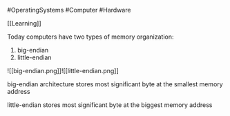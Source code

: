 #OperatingSystems #Computer #Hardware

[[Learning]]

Today computers have two types of memory organization:
1) big-endian
2) little-endian

![[big-endian.png]]![[little-endian.png]]

big-endian architecture stores most significant byte at the smallest memory address

little-endian stores most significant byte at the biggest memory address